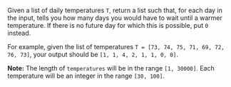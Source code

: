 <div><p>
Given a list of daily temperatures <code>T</code>, return a list such that, for each day in the input, tells you how many days you would have to wait until a warmer temperature.  If there is no future day for which this is possible, put <code>0</code> instead.
</p><p>
For example, given the list of temperatures <code>T = [73, 74, 75, 71, 69, 72, 76, 73]</code>, your output should be <code>[1, 1, 4, 2, 1, 1, 0, 0]</code>.
</p>

<p><b>Note:</b>
The length of <code>temperatures</code> will be in the range <code>[1, 30000]</code>.
Each temperature will be an integer in the range <code>[30, 100]</code>.
</p></div>
